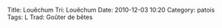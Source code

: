 Title: Louêchum
Tri: Louêchum
Date: 2010-12-03 10:20
Category: patois
Tags: L
Trad: Goûter de bêtes
